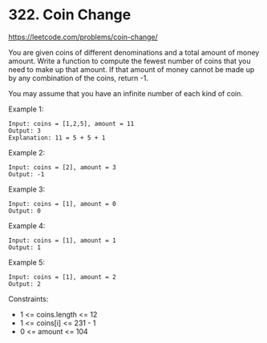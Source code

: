 # 322. Coin Change

https://leetcode.com/problems/coin-change/

You are given coins of different denominations and a total amount of money amount. Write a function to compute the fewest number of coins that you need to make up that amount. If that amount of money cannot be made up by any combination of the coins, return -1.

You may assume that you have an infinite number of each kind of coin.

Example 1:

```
Input: coins = [1,2,5], amount = 11
Output: 3
Explanation: 11 = 5 + 5 + 1
```

Example 2:

```
Input: coins = [2], amount = 3
Output: -1
```

Example 3:

```
Input: coins = [1], amount = 0
Output: 0
```

Example 4:

```
Input: coins = [1], amount = 1
Output: 1
```
Example 5:

```
Input: coins = [1], amount = 2
Output: 2
```

Constraints:
* 1 <= coins.length <= 12
* 1 <= coins[i] <= 231 - 1
* 0 <= amount <= 104